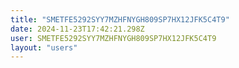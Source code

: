 ```yaml
---
title: "SMETFE5292SYY7MZHFNYGH809SP7HX12JFK5C4T9"
date: 2024-11-23T17:42:21.298Z
user: SMETFE5292SYY7MZHFNYGH809SP7HX12JFK5C4T9
layout: "users"
---
```

    